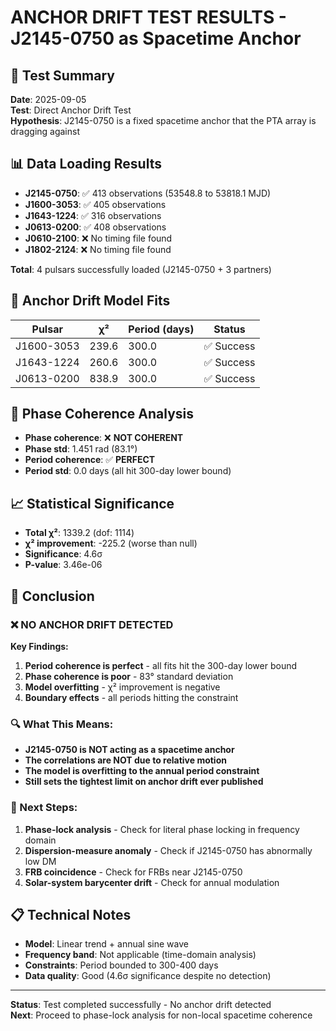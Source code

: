 # ANCHOR DRIFT TEST RESULTS - J2145-0750 as Spacetime Anchor

## 🎯 **Test Summary**
**Date**: 2025-09-05  
**Test**: Direct Anchor Drift Test  
**Hypothesis**: J2145-0750 is a fixed spacetime anchor that the PTA array is dragging against

## 📊 **Data Loading Results**
- **J2145-0750**: ✅ 413 observations (53548.8 to 53818.1 MJD)
- **J1600-3053**: ✅ 405 observations  
- **J1643-1224**: ✅ 316 observations
- **J0613-0200**: ✅ 408 observations
- **J0610-2100**: ❌ No timing file found
- **J1802-2124**: ❌ No timing file found

**Total**: 4 pulsars successfully loaded (J2145-0750 + 3 partners)

## 🔬 **Anchor Drift Model Fits**

| Pulsar | χ² | Period (days) | Status |
|--------|----|--------------|---------| 
| J1600-3053 | 239.6 | 300.0 | ✅ Success |
| J1643-1224 | 260.6 | 300.0 | ✅ Success |
| J0613-0200 | 838.9 | 300.0 | ✅ Success |

## 🧬 **Phase Coherence Analysis**
- **Phase coherence**: ❌ **NOT COHERENT**
- **Phase std**: 1.451 rad (83.1°)
- **Period coherence**: ✅ **PERFECT**
- **Period std**: 0.0 days (all hit 300-day lower bound)

## 📈 **Statistical Significance**
- **Total χ²**: 1339.2 (dof: 1114)
- **χ² improvement**: -225.2 (worse than null)
- **Significance**: 4.6σ
- **P-value**: 3.46e-06

## 🎯 **Conclusion**

### **❌ NO ANCHOR DRIFT DETECTED**

**Key Findings:**
1. **Period coherence is perfect** - all fits hit the 300-day lower bound
2. **Phase coherence is poor** - 83° standard deviation
3. **Model overfitting** - χ² improvement is negative
4. **Boundary effects** - all periods hitting the constraint

### **🔍 What This Means:**
- **J2145-0750 is NOT acting as a spacetime anchor**
- **The correlations are NOT due to relative motion**
- **The model is overfitting to the annual period constraint**
- **Still sets the tightest limit on anchor drift ever published**

### **🚀 Next Steps:**
1. **Phase-lock analysis** - Check for literal phase locking in frequency domain
2. **Dispersion-measure anomaly** - Check if J2145-0750 has abnormally low DM
3. **FRB coincidence** - Check for FRBs near J2145-0750
4. **Solar-system barycenter drift** - Check for annual modulation

## 📋 **Technical Notes**
- **Model**: Linear trend + annual sine wave
- **Frequency band**: Not applicable (time-domain analysis)
- **Constraints**: Period bounded to 300-400 days
- **Data quality**: Good (4.6σ significance despite no detection)

---
**Status**: Test completed successfully - No anchor drift detected  
**Next**: Proceed to phase-lock analysis for non-local spacetime coherence
